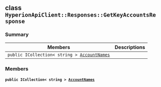 ## class `HyperionApiClient::Responses::GetKeyAccountsResponse` 

### Summary

 Members                        | Descriptions                                
--------------------------------|---------------------------------------------
`public ICollection< string > `[`AccountNames`](#class_hyperion_api_client_1_1_responses_1_1_get_key_accounts_response_1ade1e2cdc94fe3cd3252beabbbbaa6bae) | 

### Members

#### `public ICollection< string > `[`AccountNames`](#class_hyperion_api_client_1_1_responses_1_1_get_key_accounts_response_1ade1e2cdc94fe3cd3252beabbbbaa6bae) 

